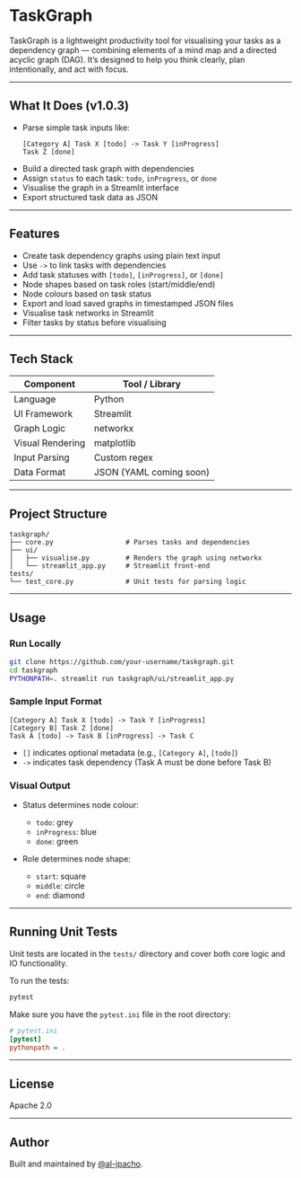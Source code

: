 # TaskGraph

TaskGraph is a lightweight productivity tool for visualising your tasks as a dependency graph — combining elements of a mind map and a directed acyclic graph (DAG). It’s designed to help you think clearly, plan intentionally, and act with focus.

---

## What It Does (v1.0.3)

- Parse simple task inputs like:
  ```
  [Category A] Task X [todo] -> Task Y [inProgress]
  Task Z [done]
  ```
- Build a directed task graph with dependencies
- Assign `status` to each task: `todo`, `inProgress`, or `done`
- Visualise the graph in a Streamlit interface
- Export structured task data as JSON

---

## Features

- Create task dependency graphs using plain text input
- Use `->` to link tasks with dependencies
- Add task statuses with `[todo]`, `[inProgress]`, or `[done]`
- Node shapes based on task roles (start/middle/end)
- Node colours based on task status
- Export and load saved graphs in timestamped JSON files
- Visualise task networks in Streamlit
- Filter tasks by status before visualising

---

## Tech Stack

| Component        | Tool / Library           |
|------------------|--------------------------|
| Language         | Python                   |
| UI Framework     | Streamlit                |
| Graph Logic      | networkx                 |
| Visual Rendering | matplotlib               |
| Input Parsing    | Custom regex             |
| Data Format      | JSON (YAML coming soon)  |

---

## Project Structure

```
taskgraph/
├── core.py                  # Parses tasks and dependencies
├── ui/
│   ├── visualise.py         # Renders the graph using networkx
│   └── streamlit_app.py     # Streamlit front-end
tests/
└── test_core.py             # Unit tests for parsing logic
```

---

## Usage

### Run Locally

```bash
git clone https://github.com/your-username/taskgraph.git
cd taskgraph
PYTHONPATH=. streamlit run taskgraph/ui/streamlit_app.py
```

### Sample Input Format

```
[Category A] Task X [todo] -> Task Y [inProgress]
[Category B] Task Z [done]
Task A [todo] -> Task B [inProgress] -> Task C
```

- `[]` indicates optional metadata (e.g., `[Category A]`, `[todo]`)
- `->` indicates task dependency (Task A must be done before Task B)

### Visual Output

- Status determines node colour:
  - `todo`: grey
  - `inProgress`: blue
  - `done`: green

- Role determines node shape:
  - `start`: square
  - `middle`: circle
  - `end`: diamond

---

## Running Unit Tests

Unit tests are located in the `tests/` directory and cover both core logic and IO functionality.

To run the tests:

```bash
pytest
```

Make sure you have the `pytest.ini` file in the root directory:

```ini
# pytest.ini
[pytest]
pythonpath = .
```

---

## License

Apache 2.0

---

## Author

Built and maintained by [@al-jpacho](https://github.com/al-jpacho).
